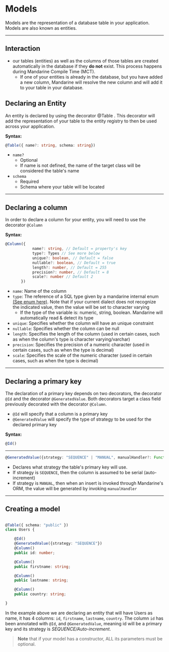 # Models
Models are the representation of a database table in your application. Models are also known as entities.

---


## Interaction
- our tables (entities) as well as the columns of those tables are created automatically in the database if they **do not** exist. This process happens during Mandarine Compile Time (MCT).
    - If one of your entities is already in the database, but you have added a new column, Mandarine will resolve the new column and will add it to your table in your database.
    
## Declaring an Entity
An entity is declared by using the decorator @Table . This decorator will add the representation of your table to the entity registry to then be used across your application.

**Syntax:**
```typescript
@Table({ name?: string, schema: string})
```

- `name?`
    - Optional
    - If name is not defined, the name of the target class will be considered the table's name
- `schema`
    - Required
    - Schema where your table will be located
    
----

## Declaring a column
In order to declare a column for your entity, you will need to use the decorator `@Column`

**Syntax:**
```typescript
@Column({ 
            name?: string, // Default = property's key
            type?: Types // See more below
            unique?: boolean, // Default = false
            nullable?: boolean, // Default = true
            length?: number, // Default = 255
            precision?: number, // Default = 8
            scale?: number // Default 2
       })
```

- `name`: Name of the column
- `type`: The reference of a SQL type given by a mandarine internal enum [(See enum here)](https://doc.deno.land/https/raw.githubusercontent.com/mandarineorg/mandarinets/master/orm-core/sql/types.ts). Note that if your current dialect does not recognize the indicated value, then the value will be set to character varying
    - If the type of the variable is: numeric, string, boolean. Mandarine will automatically read & detect its type
- `unique`: Specifies whether the column will have an unique constraint
- `nullable`: Specifies whether the column can be null
- `length`: Specifies the length of the column (used in certain cases, such as when the column's type is character varying/varchar)
- `precision`: Specifies the precision of a numeric character (used in certain cases, such as when the type is decimal)
- `scale`: Specifies the scale of the numeric character (used in certain cases, such as when the type is decimal)

----

## Declaring a primary key

The declaration of a primary key depends on two decorators, the decorator `@Id` and the decorator `@GeneratedValue`. Both decorators target a class field previously decorated with the decorator `@Column`.
- `@Id` will specify that a column is a primary key
- `@GeneratedValue` will specify the type of strategy to be used for the declared primary key

**Syntax:**
```typescript
@Id()
```
----
```typescript
@GeneratedValue({strategy: "SEQUENCE" | "MANUAL", manualHandler?: Function})
```
- Declares what strategy the table's primary key will use.
- If strategy is `SEQUENCE`, then the column is assumed to be serial (auto-increment)
- If strategy is `MANUAL`, then when an insert is invoked through Mandarine's ORM, the value will be generated by invoking `manualHandler`

----

## Creating a model

```typescript

@Table({ schema: "public" })
class Users {

    @Id()
    @GeneratedValue({strategy: "SEQUENCE"})
    @Column()
    public id: number;

    @Column()
    public firstname: string;

    @Column()
    public lastname: string;

    @Column()
    public country: string;

}
```

In the example above we are declaring an entity that will have Users as name, it has 4 columns: `id`, `firstname`, `lastname`, `country`. The column `id` has been annotated with `@Id`, and `@GeneratedValue`, meaning id will be a primary key and its strategy is _SEQUENCE/Auto-increment_.

> **Note** that if your model has a constructor, ALL its parameters must be optional.
